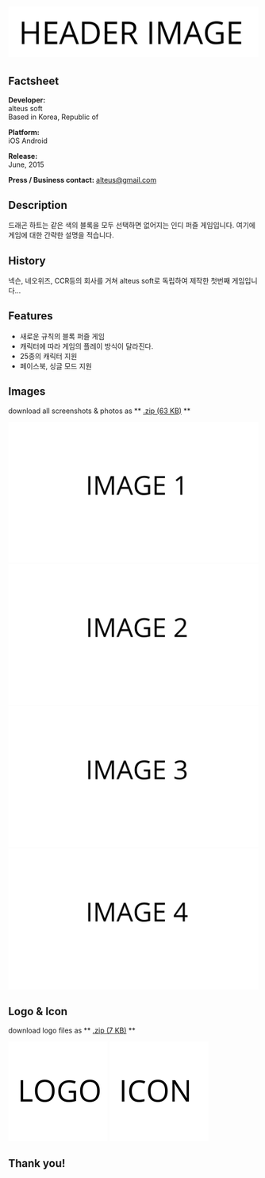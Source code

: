 # ![alteus soft](assets/images/header.png)

## Factsheet

**Developer:**  
alteus soft  
Based in Korea, Republic of

**Platform:**  
iOS
Android

**Release:**  
June, 2015

**Press / Business contact:**
[alteus@gmail.com][contact]

## Description

드래곤 하트는 같은 색의 블록을 모두 선택하면 없어지는 인디 퍼즐 게임입니다. 여기에 게임에 대한
 간략한 설명을 적습니다.

## History

넥슨, 네오위즈, CCR등의 회사를 거쳐 alteus soft로 독립하여 제작한 첫번째 게임입니다...

## Features

* 새로운 규칙의 블록 퍼즐 게임
* 캐릭터에 따라 게임의 플레이 방식이 달라진다.
* 25종의 캐릭터 지원
* 페이스북, 싱글 모드 지원

## Images

download all screenshots & photos as ** [.zip (63 KB)](assets/images/images.zip "Images zip") **

[![image_01_name](assets/images/image_01.png)](assets/images/image_01.png)
[![image_02_name](assets/images/image_02.png)](assets/images/image_02.png)
[![image_03_name](assets/images/image_03.png)](assets/images/image_03.png)
[![image_04_name](assets/images/image_04.png)](assets/images/image_04.png)

## Logo & Icon

download logo files as ** [.zip (7 KB)]( assets/images/logo.zip "Logo & Icon zip") **

[![logo](assets/images/logo.png)](assets/images/logo.png "Logo")
[![icon](assets/images/icon.png)](assets/images/icon.png "Icon")


## Thank you!

<!--- =====================================================================  -->
<!--- Referenced links -->

[homepage]: http://companydomain.com "Company Name"

[contact]: mailto:alteus@gmail.com

<!--- Social -->

[twitter]: https://twitter.com/companyname
[facebook]: https://facebook.com/companyname
[skype]: callto:companyskypename

<!--- Projects  -->

[English]: projects/DragonHeart_KR/
